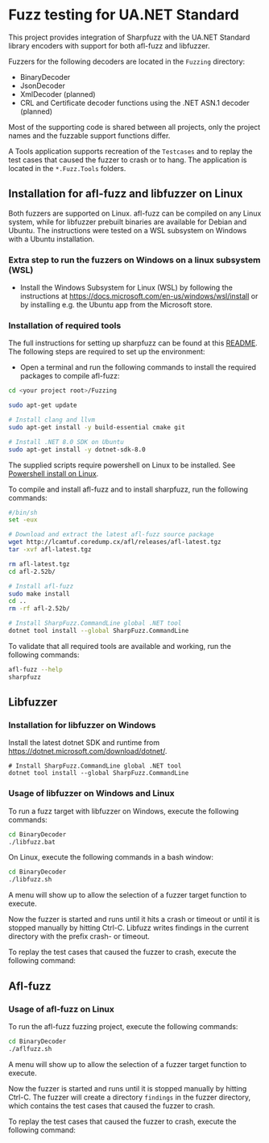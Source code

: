 # Fuzz testing for UA.NET Standard

This project provides integration of Sharpfuzz with the UA.NET Standard library encoders with support for both afl-fuzz and libfuzzer.

Fuzzers for the following decoders are located in the `Fuzzing` directory:
- BinaryDecoder
- JsonDecoder
- XmlDecoder (planned)
- CRL and Certificate decoder functions using the .NET ASN.1 decoder (planned)

Most of the supporting code is shared between all projects, only the project names and the fuzzable support functions differ.

A Tools application supports recreation of the `Testcases` and to replay the test cases that caused the fuzzer to crash or to hang. The application is located in the `*.Fuzz.Tools` folders.

## Installation for afl-fuzz and libfuzzer on Linux

Both fuzzers are supported on Linux. afl-fuzz can be compiled on any Linux system, while for libfuzzer prebuilt binaries are available for Debian and Ubuntu. The instructions were tested on a WSL subsystem on Windows with a Ubuntu installation.

### Extra step to run the fuzzers on Windows on a linux subsystem (WSL)

- Install the Windows Subsystem for Linux (WSL) by following the instructions at https://docs.microsoft.com/en-us/windows/wsl/install or by installing e.g. the Ubuntu app from the Microsoft store.

### Installation of required tools

The full instructions for setting up sharpfuzz can be found at this [README](https://github.com/Metalnem/sharpfuzz/blob/master/README.md).
The following steps are required to set up the environment: 

- Open a terminal and run the following commands to install the required packages to compile afl-fuzz:

```bash
cd <your project root>/Fuzzing

sudo apt-get update

# Install clang and llvm
sudo apt-get install -y build-essential cmake git

# Install .NET 8.0 SDK on Ubuntu
sudo apt-get install -y dotnet-sdk-8.0
```

The supplied scripts require powershell on Linux to be installed. 
See [Powershell install on Linux](https://learn.microsoft.com/en-us/powershell/scripting/install/install-ubuntu?view=powershell-7.4).

To compile and install afl-fuzz and to install sharpfuzz, run the following commands:

```bash
#/bin/sh
set -eux

# Download and extract the latest afl-fuzz source package
wget http://lcamtuf.coredump.cx/afl/releases/afl-latest.tgz
tar -xvf afl-latest.tgz

rm afl-latest.tgz
cd afl-2.52b/

# Install afl-fuzz
sudo make install
cd ..
rm -rf afl-2.52b/

# Install SharpFuzz.CommandLine global .NET tool
dotnet tool install --global SharpFuzz.CommandLine
```

To validate that all required tools are available and working, run the following commands:

```bash
afl-fuzz --help
sharpfuzz
```

## Libfuzzer

### Installation for libfuzzer on Windows

Install the latest dotnet SDK and runtime from https://dotnet.microsoft.com/download/dotnet/.

```commandline
# Install SharpFuzz.CommandLine global .NET tool
dotnet tool install --global SharpFuzz.CommandLine
```

### Usage of libfuzzer on Windows and Linux

To run a fuzz target with libfuzzer on Windows, execute the following commands:

```cmd
cd BinaryDecoder
./libfuzz.bat
```

On Linux, execute the following commands in a bash window:

```bash
cd BinaryDecoder
./libfuzz.sh
```

A menu will show up to allow the selection of a fuzzer target function to execute.

Now the fuzzer is started and runs until it hits a crash or timeout or until it is stopped manually by hitting Ctrl-C. Libfuzz writes findings in the current directory with the prefix crash- or timeout.

To replay the test cases that caused the fuzzer to crash, execute the following command:

## Afl-fuzz

### Usage of afl-fuzz on Linux

To run the afl-fuzz fuzzing project, execute the following commands:

```bash
cd BinaryDecoder
./aflfuzz.sh
```

A menu will show up to allow the selection of a fuzzer target function to execute.

Now the fuzzer is started and runs until it is stopped manually by hitting Ctrl-C. The fuzzer will create a directory `findings` in the fuzzer directory, which contains the test cases that caused the fuzzer to crash. 

To replay the test cases that caused the fuzzer to crash, execute the following command:
